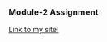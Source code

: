 ### Module-2 Assignment
[Link to my site!](https://atita1097.github.io/Coursera-WebDev/module2-assignment/index.html)
